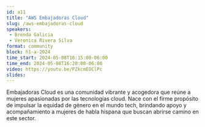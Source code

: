 ```yaml
---
id: a11
title: "AWS Embajadoras Cloud"
slug: /aws-embajadoras-cloud
speakers:
 - Brenda Galicia
 - Veronica Rivera Silva
format: community
block: h1-a-2024
time_start: 2024-05-08T16:15:00-06:00
time_end: 2024-05-08T16:20:00-06:00
video: https://youtu.be/PZkcmEOClPc
slides:
---
```


Embajadoras Cloud es una comunidad vibrante y acogedora que reúne a mujeres apasionadas por las tecnologías cloud. Nace con el firme propósito de impulsar la equidad de género en el mundo tech, brindando apoyo y acompañamiento a mujeres de habla hispana que buscan abrirse camino en este sector.